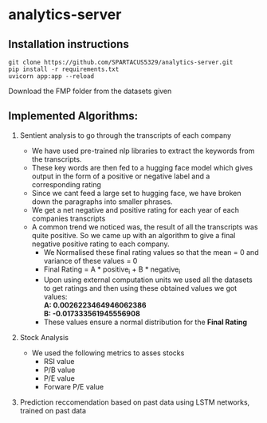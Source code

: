# analytics-server


## Installation instructions

``` 
git clone https://github.com/SPARTACUS5329/analytics-server.git
pip install -r requirements.txt 
uvicorn app:app --reload
```

Download the FMP folder from the datasets given

## Implemented Algorithms:

1. Sentient analysis to go through the transcripts of each company
    - We have used pre-trained nlp libraries to extract the keywords from the transcripts.
    - These key words are then fed to a hugging face model which gives output in the form of a positive or negative label and a corresponding rating
    - Since we cant feed a large set to hugging face, we have broken down the paragraphs into smaller phrases.
    - We get a net negative and positive rating for each year of each companies transcripts
    - A common trend we noticed was, the result of all the transcripts was quite positive. So we came up with an algorithm to give a final negative positive rating to each company.
        - We Normalised these final rating values so that the mean = 0 and variance of these values = 0 
        -  Final Rating = A * positive<sub>i</sub> + B * negative<sub>i</sub>
        - Upon using external computation units we used all the datasets to get ratings and then using these obtained values we got values:<br/>
                <b>A: 0.0026223464946062386<br/>
                B: -0.017333561945556908</b>
        - These values ensure a normal distribution for the <b> Final Rating</b>

2. Stock Analysis  
	- We used the following metrics to asses stocks
		- RSI value
		- P/B value
		- P/E value
		- Forware P/E value
		
3. Prediction reccomendation based on past data using LSTM networks, trained on past data

